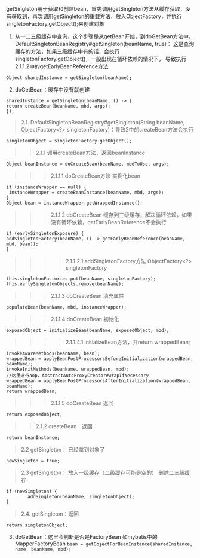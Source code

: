 getSingleton用于获取和创建bean，首先调用getSingleton方法从缓存获取，没有获取到，再次调用getSingleton的重载方法，放入ObjectFactory，并执行singletonFactory.getObject();来创建对象
	
1. 从一二三级缓存中查询，这个步骤是从getBean开始，到doGetBean方法中， DefaultSingletonBeanRegistry#getSingleton(beanName, true)：
	这是查询缓存的方法，如果三级缓存中有的话，会执行singletonFactory.getObject()，一般出现在循环依赖的情况下，
	导致执行2.1.1.2中的getEarlyBeanReference方法 
```
Object sharedInstance = getSingleton(beanName);
``` 
2. doGetBean：缓存中没有就创建
``` 
sharedInstance = getSingleton(beanName, () -> {
return createBean(beanName, mbd, args);
}); 
``` 
>2.1.  DefaultSingletonBeanRegistry#getSingleton(String beanName, ObjectFactory<?> singletonFactory)：导致2中的createBean方法会执行
```
singletonObject = singletonFactory.getObject();
``` 	
>>2.1.1 调用createBean方法，返回beanInstance
```
Object beanInstance = doCreateBean(beanName, mbdToUse, args);
``` 		
>>>2.1.1.1  doCreateBean方法 实例化bean
``` 
if (instanceWrapper == null) {
 instanceWrapper = createBeanInstance(beanName, mbd, args);
}
Object bean = instanceWrapper.getWrappedInstance();
``` 
>>>2.1.1.2  doCreateBean 缓存到三级缓存，解决循环依赖，如果没有循环依赖，getEarlyBeanReference不会执行
``` 				
if (earlySingletonExposure) {					
addSingletonFactory(beanName, () -> getEarlyBeanReference(beanName, mbd, bean));				
}
``` 				
>>>>2.1.1.2.1 addSingletonFactory方法 ObjectFactory<?> singletonFactory
```
this.singletonFactories.put(beanName, singletonFactory);
this.earlySingletonObjects.remove(beanName);	
```
>>>2.1.1.3  doCreateBean  填充属性
```
populateBean(beanName, mbd, instanceWrapper);
```

>>>2.1.1.4  doCreateBean  初始化
```
exposedObject = initializeBean(beanName, exposedObject, mbd);
```				
>>>>2.1.1.4.1  initializeBean方法，并return wrappedBean;
```
invokeAwareMethods(beanName, bean);
wrappedBean = applyBeanPostProcessorsBeforeInitialization(wrappedBean, beanName);
invokeInitMethods(beanName, wrappedBean, mbd);
//这里进行aop，AbstractAutoProxyCreator#wrapIfNecessary
wrappedBean = applyBeanPostProcessorsAfterInitialization(wrappedBean, beanName);
return wrappedBean;
```				
>>>2.1.1.5  doCreateBean  返回	
```
return exposedObject;
```			
>>2.1.2 createBean：返回
```
return beanInstance;
```
		
>2.2 getSingleton： 已经拿到对象了
```
newSingleton = true;
```
>2.3 getSingleton： 放入一级缓存（二级缓存可能是空的） 删除二三级缓存
```
if (newSingleton) {
        addSingleton(beanName, singletonObject);
}
```
>2.4. getSingleton：返回
```
return singletonObject;
```				
3. doGetBean：这里会判断是否是FactoryBean 如mybatis中的MapperFactoryBean
```bean = getObjectForBeanInstance(sharedInstance, name, beanName, mbd);```
